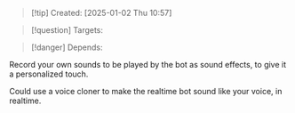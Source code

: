 
>[!tip] Created: [2025-01-02 Thu 10:57]

>[!question] Targets: 

>[!danger] Depends: 

Record your own sounds to be played by the bot as sound effects, to give it a personalized touch.

Could use a voice cloner to make the realtime bot sound like your voice, in realtime.